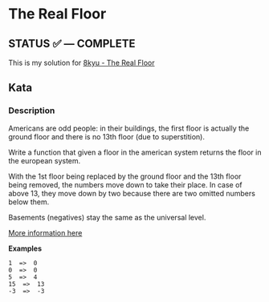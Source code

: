 # The Real Floor

## **STATUS** ✅ — COMPLETE

This is my solution for [8kyu - The Real Floor](https://www.codewars.com/kata/574b3b1599d8f897470018f6)

## Kata

### Description

Americans are odd people: in their buildings, the first floor is actually the ground floor and there is no 13th floor (due to superstition).

Write a function that given a floor in the american system returns the floor in the european system.

With the 1st floor being replaced by the ground floor and the 13th floor being removed, the numbers move down to take their place. In case of above 13, they move down by two because there are two omitted numbers below them.

Basements (negatives) stay the same as the universal level.

[More information here](https://en.wikipedia.org/wiki/Storey#European_scheme)

**Examples**
```
1  =>  0 
0  =>  0
5  =>  4
15  =>  13
-3  =>  -3
```